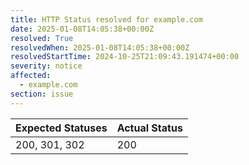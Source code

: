 ```yaml
---
title: HTTP Status resolved for example.com
date: 2025-01-08T14:05:38+00:00Z
resolved: True
resolvedWhen: 2025-01-08T14:05:38+00:00Z
resolvedStartTime: 2024-10-25T21:09:43.191474+00:00
severity: notice
affected:
  - example.com
section: issue
---
```


| Expected Statuses | Actual Status  |
|-------------------|----------------|
| 200, 301, 302 | 200 |
